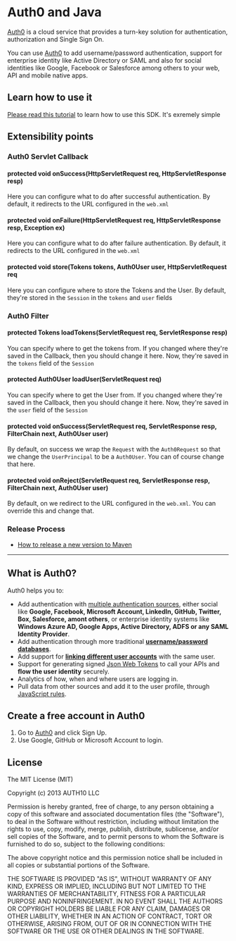 # Auth0 and Java

[Auth0](https://www.auth0.com) is a cloud service that provides a turn-key solution for authentication, authorization and Single Sign On. 

You can use  [Auth0](https://www.auth0.com) to add username/password authentication, support for enterprise identity like Active Directory or SAML and also for social identities like Google, Facebook or Salesforce among others to your web, API and mobile native apps. 

## Learn how to use it

[Please read this tutorial](https://docs.auth0.com/server-platforms/java) to learn how to use this SDK. It's exremely simple

## Extensibility points
### Auth0 Servlet Callback

#### protected void onSuccess(HttpServletRequest req, HttpServletResponse resp)

Here you can configure what to do after successful authentication. By default, it redirects to the URL configured in the `web.xml`

####	protected void onFailure(HttpServletRequest req, HttpServletResponse resp, Exception ex) 

Here you can configure what to do after failure authentication. By default, it redirects to the URL configured in the `web.xml`
			
#### protected void store(Tokens tokens, Auth0User user, HttpServletRequest req

Here you can configure where to store the Tokens and the User. By default, they're stored in the `Session` in the `tokens` and `user` fields

### Auth0 Filter

#### protected Tokens loadTokens(ServletRequest req, ServletResponse resp)

You can specify where to get the tokens from. If you changed where they're saved in the Callback, then you should change it here. Now, they're saved in the `tokens` field of the `Session`

#### protected Auth0User loadUser(ServletRequest req)

You can specify where to get the User from. If you changed where they're saved in the Callback, then you should change it here. Now, they're saved in the `user` field of the `Session`

#### protected void onSuccess(ServletRequest req, ServletResponse resp, FilterChain next, Auth0User user)

By default, on success we wrap the `Request` with the `Auth0Request` so that we change the `UserPrincipal` to be a `Auth0User`. You can of course change that here.

#### protected void onReject(ServletRequest req, ServletResponse resp, FilterChain next, Auth0User user)

By default, on we redirect to the URL configured in the `web.xml`. You can override this and change that.


### Release Process

* [How to release a new version to Maven](https://github.com/auth0/auth0-java/blob/master/release.md)

---

## What is Auth0?

Auth0 helps you to:

* Add authentication with [multiple authentication sources](https://docs.auth0.com/identityproviders), either social like **Google, Facebook, Microsoft Account, LinkedIn, GitHub, Twitter, Box, Salesforce, amont others**, or enterprise identity systems like **Windows Azure AD, Google Apps, Active Directory, ADFS or any SAML Identity Provider**. 
* Add authentication through more traditional **[username/password databases](https://docs.auth0.com/mysql-connection-tutorial)**.
* Add support for **[linking different user accounts](https://docs.auth0.com/link-accounts)** with the same user.
* Support for generating signed [Json Web Tokens](https://docs.auth0.com/jwt) to call your APIs and **flow the user identity** securely.
* Analytics of how, when and where users are logging in.
* Pull data from other sources and add it to the user profile, through [JavaScript rules](https://docs.auth0.com/rules).

## Create a free account in Auth0

1. Go to [Auth0](http://developers.auth0.com) and click Sign Up.
2. Use Google, GitHub or Microsoft Account to login.

## License

The MIT License (MIT)

Copyright (c) 2013 AUTH10 LLC

Permission is hereby granted, free of charge, to any person obtaining a copy
of this software and associated documentation files (the "Software"), to deal
in the Software without restriction, including without limitation the rights
to use, copy, modify, merge, publish, distribute, sublicense, and/or sell
copies of the Software, and to permit persons to whom the Software is
furnished to do so, subject to the following conditions:

The above copyright notice and this permission notice shall be included in
all copies or substantial portions of the Software.

THE SOFTWARE IS PROVIDED "AS IS", WITHOUT WARRANTY OF ANY KIND, EXPRESS OR
IMPLIED, INCLUDING BUT NOT LIMITED TO THE WARRANTIES OF MERCHANTABILITY,
FITNESS FOR A PARTICULAR PURPOSE AND NONINFRINGEMENT. IN NO EVENT SHALL THE
AUTHORS OR COPYRIGHT HOLDERS BE LIABLE FOR ANY CLAIM, DAMAGES OR OTHER
LIABILITY, WHETHER IN AN ACTION OF CONTRACT, TORT OR OTHERWISE, ARISING FROM,
OUT OF OR IN CONNECTION WITH THE SOFTWARE OR THE USE OR OTHER DEALINGS IN
THE SOFTWARE.

